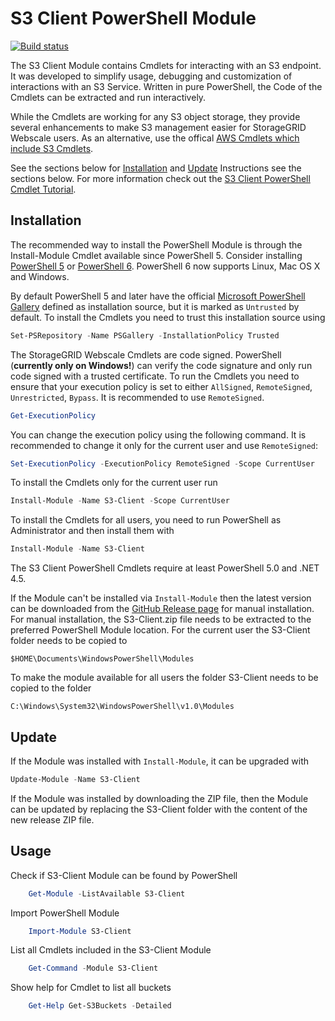 S3 Client PowerShell Module
===========================

[![Build status](https://ci.appveyor.com/api/projects/status/od89v0qb7dmblkcx?svg=true)](https://ci.appveyor.com/project/ffeldhaus/s3-client)

The S3 Client Module contains Cmdlets for interacting with an S3 endpoint. It was developed to simplify usage, debugging and customization of interactions with an S3 Service. Written in pure PowerShell, the Code of the Cmdlets can be extracted and run interactively.

While the Cmdlets are working for any S3 object storage, they provide several enhancements to make S3 management easier for StorageGRID Webscale users. As an alternative, use the offical [AWS Cmdlets which include S3 Cmdlets](https://aws.amazon.com/de/powershell/).

See the sections below for [Installation](#Installation) and [Update](#Update) Instructions see the sections below. For more information check out the [S3 Client PowerShell Cmdlet Tutorial](S3-Client-Tutorial.md).

Installation
------------

The recommended way to install the PowerShell Module is through the Install-Module Cmdlet available since PowerShell 5. Consider installing [PowerShell 5](https://www.microsoft.com/en-us/download/details.aspx?id=50395) or [PowerShell 6](https://github.com/PowerShell/PowerShell#get-powershell). PowerShell 6 now supports Linux, Mac OS X and Windows.

By default PowerShell 5 and later have the official [Microsoft PowerShell Gallery](https://www.powershellgallery.com/) defined as installation source, but it is marked as `Untrusted` by default. To install the Cmdlets you need to trust this installation source using

```powershell
Set-PSRepository -Name PSGallery -InstallationPolicy Trusted
```

The StorageGRID Webscale Cmdlets are code signed. PowerShell (**currently only on Windows!**) can verify the code signature and only run code signed with a trusted certificate. To run the Cmdlets you need to ensure that your execution policy is set to either `AllSigned`, `RemoteSigned`, `Unrestricted`, `Bypass`. It is recommended to use `RemoteSigned`.

```powershell
Get-ExecutionPolicy
```

You can change the execution policy using the following command. It is recommended to change it only for the current user and use `RemoteSigned`:

```powershell
Set-ExecutionPolicy -ExecutionPolicy RemoteSigned -Scope CurrentUser
```

To install the Cmdlets only for the current user run

```powershell
Install-Module -Name S3-Client -Scope CurrentUser
```

To install the Cmdlets for all users, you need to run PowerShell as Administrator and then install them with

```powershell
Install-Module -Name S3-Client
```

The S3 Client PowerShell Cmdlets require at least PowerShell 5.0 and .NET 4.5.

If the Module can't be installed via `Install-Module` then the latest version can be downloaded from the [GitHub Release page](https://github.com/NetApp-StorageGRID/S3-Client/releases/latest) for manual installation. For manual installation, the S3-Client.zip file needs to be extracted to the preferred PowerShell Module location. For the current user the S3-Client folder needs to be copied to

    $HOME\Documents\WindowsPowerShell\Modules

To make the module available for all users the folder S3-Client needs to be copied to the folder

    C:\Windows\System32\WindowsPowerShell\v1.0\Modules

Update
------

If the Module was installed with `Install-Module`, it can be upgraded with

```powershell
Update-Module -Name S3-Client
```

If the Module was installed by downloading the ZIP file, then the Module can be updated by replacing the S3-Client folder with the content of the new release ZIP file.

Usage
-----

Check if S3-Client Module can be found by PowerShell

```powershell
    Get-Module -ListAvailable S3-Client
```

Import PowerShell Module

```powershell
    Import-Module S3-Client
```

List all Cmdlets included in the S3-Client Module

```powershell
    Get-Command -Module S3-Client
```

Show help for Cmdlet to list all buckets

```powershell
    Get-Help Get-S3Buckets -Detailed
```